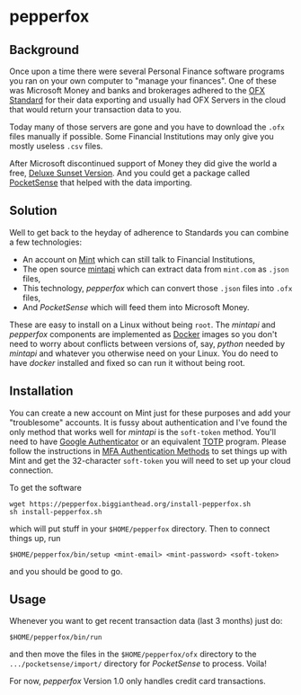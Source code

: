 # pepperfox

## Background

Once upon a time there were several Personal Finance software programs you ran on your own computer to "manage your finances".  One of these was Microsoft Money and banks and brokerages adhered to the [OFX Standard](https://www.ofx.net/) for their data exporting and usually had OFX Servers in the cloud that would return your transaction data to you.

Today many of those servers are gone and you have to download the `.ofx` files manually if possible.  Some Financial Institutions may only give you mostly useless `.csv` files.

After Microsoft discontinued support of Money they did give the world a free, [Deluxe Sunset Version](https://download.cnet.com/Microsoft-Money-Plus-Sunset-Deluxe/3000-2057_4-77545178.html). And you could get a package called [PocketSense](https://sites.google.com/site/pocketsense/home/msmoneyfixp1/ofx-automation) that helped with the data importing.

## Solution

Well to get back to the heyday of adherence to Standards you can combine a few technologies:

* An account on [Mint](https://mint.com) which can still talk to Financial Institutions,
* The open source [mintapi](https://github.com/mintapi/mintapi/blob/main/README.md) which can extract data from `mint.com` as `.json` files,
* This technology, *pepperfox* which can convert those `.json` files into `.ofx` files,
* And *PocketSense* which will feed them into Microsoft Money.

These are easy to install on a Linux without being `root`.  The *mintapi* and *pepperfox* components are implemented as [Docker](https://www.docker.com/) images so you don't need to worry about conflicts between versions of, say, *python* needed by *mintapi* and whatever you otherwise need on your Linux.  You do need to have *docker* installed and fixed so can run it without being root.

## Installation

You can create a new account on Mint just for these purposes and add your "troublesome" accounts.  It is fussy about authentication and I've found the only method that works well for *mintapi* is the `soft-token` method.  You'll need to have [Google Authenticator](https://en.wikipedia.org/wiki/Google_Authenticator) or an equivalent [TOTP](https://en.wikipedia.org/wiki/Time-based_One-time_Password_Algorithm) program.  Please follow the instructions in [MFA Authentication Methods](https://github.com/mintapi/mintapi/blob/main/README.md#mfa-authentication-methods) to set things up with Mint and get the 32-character `soft-token` you will need to set up your cloud connection.

To get the software 

```
wget https://pepperfox.biggianthead.org/install-pepperfox.sh
sh install-pepperfox.sh
```

which will put stuff in your `$HOME/pepperfox` directory.  Then to connect things up, run

```
$HOME/pepperfox/bin/setup <mint-email> <mint-password> <soft-token>
```
and you should be good to go.

## Usage

Whenever you want to get recent transaction data (last 3 months) just do:

```
$HOME/pepperfox/bin/run
```

and then move the files in the `$HOME/pepperfox/ofx` directory to the `.../pocketsense/import/` directory for *PocketSense* to process.  Voila!

For now, *pepperfox* Version 1.0 only handles credit card transactions.
